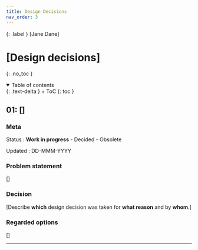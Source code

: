 ```yaml
---
title: Design Decisions
nav_order: 3
---
```


{: .label }
[Jane Dane]

# [Design decisions]
{: .no_toc }

<details open markdown="block">
{: .text-delta }
<summary>Table of contents</summary>
+ ToC
{: toc }
</details>

## 01: []

### Meta

Status
: **Work in progress** - Decided - Obsolete

Updated
: DD-MMM-YYYY

### Problem statement

[]

### Decision

[Describe **which** design decision was taken for **what reason** and by **whom**.]

### Regarded options

[]

---